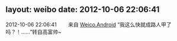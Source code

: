 layout: weibo
date: 2012-10-06 22:06:41
---
<meta name="referrer" content="no-referrer" />

2012-10-06 22:06:41  &nbsp;&nbsp;&nbsp;&nbsp;&nbsp;&nbsp; 来自 <a href="http://app.weibo.com/t/feed/l4RWD" rel="nofollow">Weico.Android</a>
“我这么快就成路人甲了吗？！……”转自高富帅~ ​​​

